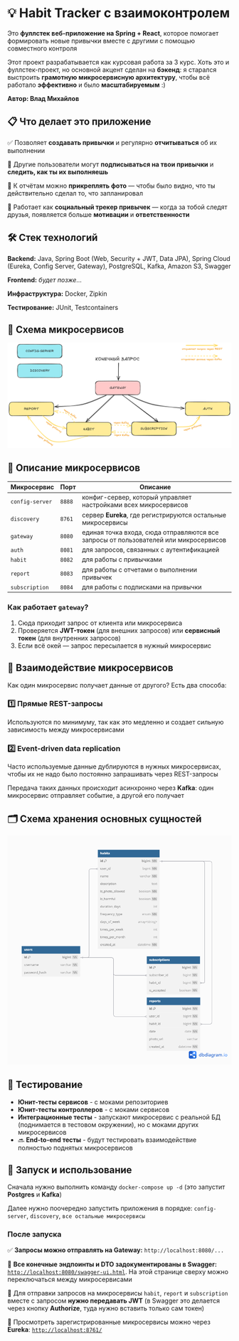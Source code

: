 # 💡 Habit Tracker с взаимоконтролем

Это **фуллстек веб-приложение на Spring + React**, которое помогает формировать новые привычки вместе с другими с помощью совместного контроля

Этот проект разрабатывается как курсовая работа за 3 курс. Хоть это и фуллстек-проект, но основной акцент сделан на **бэкенд**: я старался выстроить **грамотную микросервисную архитектуру**, чтобы всё работало **эффективно** и было **масштабируемым** :)

**Автор: Влад Михайлов**

## 📋 Что делает это приложение

✅ Позволяет **создавать привычки** и регулярно **отчитываться** об их выполнении

👀 Другие пользователи могут **подписываться на твои привычки** и **следить, как ты их выполняешь**

📸 К отчётам можно **прикреплять фото** — чтобы было видно, что ты действительно сделал то, что запланировал

🤝 Работает как **социальный трекер привычек** — когда за тобой следят друзья, появляется больше **мотивации** и **ответственности**

## 🛠️ Стек технологий

**Backend:** Java, Spring Boot (Web, Security + JWT, Data JPA), Spring Cloud (Eureka, Config Server, Gateway), PostgreSQL, Kafka, Amazon S3, Swagger

**Frontend:** _будет позже..._

**Инфраструктура:** Docker, Zipkin

**Тестирование:** JUnit, Testcontainers

## 📌 Схема микросервисов

![Схема микросервисов](images/microservices.png)

## 🔧 Описание микросервисов

| Микросервис       | Порт  | Описание |
|-------------------|------|----------|
| `config-server`   | `8888` | конфиг-сервер, который управляет настройками всех микросервисов |
| `discovery`       | `8761` | сервер **Eureka**, где регистрируются остальные микросервисы |
| `gateway`         | `8080` | единая точка входа, сюда отправляются все запросы от пользователей или микросервисов |
| `auth`            | `8081` | для запросов, связанных с аутентификацией |
| `habit`           | `8082` | для работы с привычками |
| `report`          | `8083` | для работы с отчетами о выполнении привычек |
| `subscription`    | `8084` | для работы с подписками на привычки |

### Как работает `gateway`?

1. Сюда приходит запрос от клиента или микросервиса
2. Проверяется **JWT-токен** (для внешних запросов) или **сервисный токен** (для внутренних запросов)
3. Если всё окей — запрос пересылается в нужный микросервис

## 🔄 Взаимодействие микросервисов

Как один микросервис получает данные от другого? Есть два способа:

### 1️⃣ **Прямые REST-запросы**

Используются по минимуму, так как это медленно и создает сильную зависимость между микросервисами

### 2️⃣ **Event-driven data replication**

Часто используемые данные дублируются в нужных микросервисах, чтобы их не надо было постоянно запрашивать через REST-запросы

Передача таких данных происходит асинхронно через **Kafka**: один микросервис отправляет событие, а другой его получает

## 🗂️ Схема хранения основных сущностей

![Схема хранения сущностей](images/entities.png)

## 🧪 Тестирование

- **Юнит-тесты сервисов** - с моками репозиториев
- **Юнит-тесты контроллеров** - с моками сервисов
- **Интеграционные тесты** - запускают микросервис с реальной БД (поднимается в тестовом окружении), но с моками других микросервисов
- 🔜 **End-to-end тесты** - будут тестировать взаимодействие полностью поднятых микросервисов

## 🚀 Запуск и использование

Сначала нужно выполнить команду `docker-compose up -d` (это запустит **Postgres** и **Kafka**)

Далее нужно поочередно запустить приложения в порядке: `config-server`, `discovery`, `все остальные микросервисы`

### После запуска

✅ **Запросы можно отправлять на Gateway:** `http://localhost:8080/...`

📜 **Все конечные эндпоинты и DTO задокументированы в Swagger:** [`http://localhost:8080/swagger-ui.html`](http://localhost:8080/swagger-ui.html). На этой странице сверху можно переключаться между микросервисами

🔐 Для отправки запросов на микросервисы `habit`, `report` и `subscription` вместе с запросом **нужно передавать JWT** (в Swagger это делается через кнопку **Authorize**, туда нужно вставить только сам токен)

📡 Просмотреть зарегистрированные микросервисы можно через **Eureka**: [`http://localhost:8761/`](http://localhost:8761/)

[//]: # (Зипкин)